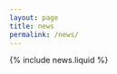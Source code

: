 ```yaml
---
layout: page
title: news
permalink: /news/
---
```


{% include news.liquid %}

<body>
  <div id="clustrmaps-container" style="width: 300px; height: 300px; overflow: hidden;">
    <script type="text/javascript" id="clustrmaps" src="//cdn.clustrmaps.com/map_v2.js?cl=ffffff&w=a&t=n&d=f7XCCDBy6e2xZcUt7nrq9L-5IhotWsRN7V4Tk1tpy7c&co=bfdbef"></script>
  </div>
</body>
